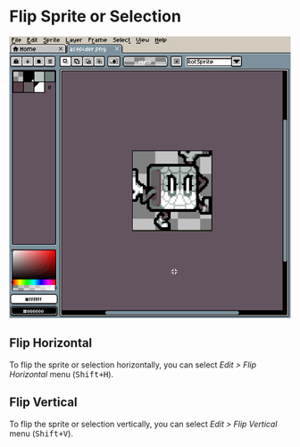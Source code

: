# Flip Sprite or Selection

<!-- PREVIEW: GIF, flipping a sprite, then a selection -->

![Flip preview](flip/flip.gif)

## Flip Horizontal

To flip the sprite or selection horizontally, you can select *Edit > Flip Horizontal* menu (<kbd>Shift+H</kbd>).

## Flip Vertical

To flip the sprite or selection vertically, you can select *Edit > Flip Vertical* menu (<kbd>Shift+V</kbd>).
